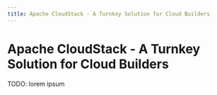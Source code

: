 ```yaml
---
title: Apache CloudStack - A Turnkey Solution for Cloud Builders
---
```


<h1>Apache CloudStack - A Turnkey Solution for Cloud Builders</h1>

TODO: lorem ipsum

